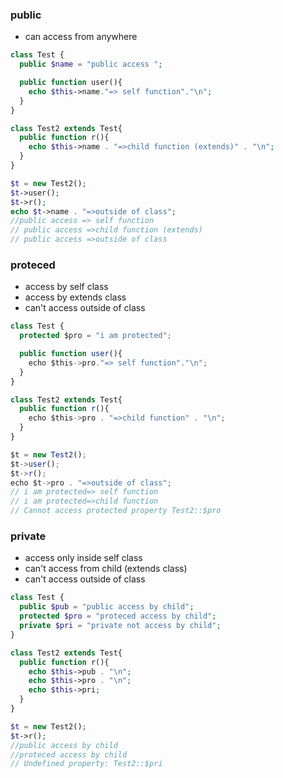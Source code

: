 
### public  

* can access from anywhere

```php
class Test {
  public $name = "public access ";

  public function user(){
    echo $this->name."=> self function"."\n";
  }
}

class Test2 extends Test{
  public function r(){
    echo $this->name . "=>child function (extends)" . "\n";
  }
}

$t = new Test2();
$t->user();
$t->r();
echo $t->name . "=>outside of class";
//public access => self function
// public access =>child function (extends)
// public access =>outside of class   
```

### proteced

* access by self class
* access by extends class
* can't access outside of class

```js
class Test {
  protected $pro = "i am protected";

  public function user(){
    echo $this->pro."=> self function"."\n";
  }
}

class Test2 extends Test{
  public function r(){
    echo $this->pro . "=>child function" . "\n";
  }
}

$t = new Test2();
$t->user();
$t->r();
echo $t->pro . "=>outside of class";
// i am protected=> self function
// i am protected=>child function
// Cannot access protected property Test2::$pro
```


### private

* access only inside self class
* can't access from child (extends class)
* can't access outside of class

```php
class Test {
  public $pub = "public access by child";
  protected $pro = "proteced access by child";
  private $pri = "private not access by child";
}

class Test2 extends Test{
  public function r(){
    echo $this->pub . "\n";
    echo $this->pro . "\n";
    echo $this->pri;
  }
}

$t = new Test2();
$t->r();
//public access by child
//proteced access by child
// Undefined property: Test2::$pri
```
